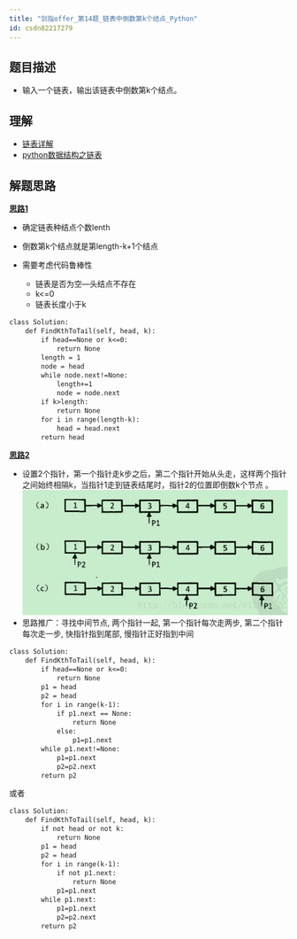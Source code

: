 ```yaml
---
title: "剑指offer_第14题_链表中倒数第k个结点_Python"
id: csdn82217279
---
```


## 题目描述

*   输入一个链表，输出该链表中倒数第k个结点。

## 理解

*   [链表详解](https://facert.gitbooks.io/python-data-structure-cn/3.%E5%9F%BA%E6%9C%AC%E6%95%B0%E6%8D%AE%E7%BB%93%E6%9E%84/3.21.%E5%AE%9E%E7%8E%B0%E6%97%A0%E5%BA%8F%E5%88%97%E8%A1%A8%EF%BC%9A%E9%93%BE%E8%A1%A8/)
*   [python数据结构之链表](https://www.cnblogs.com/king-ding/p/pythonchaintable.html)

## 解题思路

**[思路1](https://blog.csdn.net/slibra_L/article/details/78176540)**

*   确定链表种结点个数lenth
*   倒数第k个结点就是第length-k+1个结点
*   需要考虑代码鲁棒性

    *   链表是否为空—头结点不存在
    *   k<=0
    *   链表长度小于k

```
class Solution:
    def FindKthToTail(self, head, k):
        if head==None or k<=0:
            return None
        length = 1
        node = head
        while node.next!=None:
            length+=1
            node = node.next
        if k>length:
            return None
        for i in range(length-k):
            head = head.next
        return head
```

**[思路2](https://blog.csdn.net/slibra_L/article/details/78176540)**

*   设置2个指针，第一个指针走k步之后，第二个指针开始从头走，这样两个指针之间始终相隔k，当指针1走到链表结尾时，指针2的位置即倒数k个节点 。
    ![](../img/becdeb620cc31713503a9c9cc402d96d.png)
*   思路推广：寻找中间节点, 两个指针一起, 第一个指针每次走两步, 第二个指针每次走一步, 快指针指到尾部, 慢指针正好指到中间

```
class Solution:
    def FindKthToTail(self, head, k):
        if head==None or k<=0:
            return None
        p1 = head
        p2 = head
        for i in range(k-1):
            if p1.next == None:
                return None
            else:
                p1=p1.next
        while p1.next!=None:
            p1=p1.next
            p2=p2.next
        return p2
```

或者

```
class Solution:
    def FindKthToTail(self, head, k):
        if not head or not k:
            return None
        p1 = head
        p2 = head
        for i in range(k-1):
            if not p1.next:
                return None
            p1=p1.next
        while p1.next:
            p1=p1.next
            p2=p2.next
        return p2
```